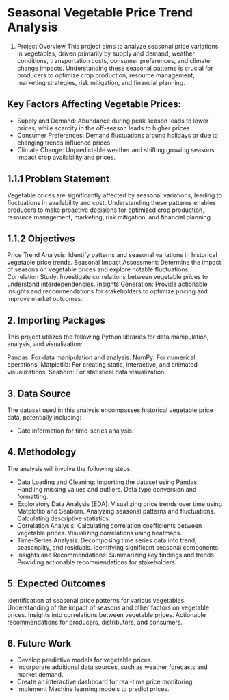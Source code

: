 # Seasonal Vegetable Price Trend Analysis

1. Project Overview
This project aims to analyze seasonal price variations in vegetables, driven primarily by supply and demand, weather conditions, transportation costs, consumer preferences, and climate change impacts. Understanding these seasonal patterns is crucial for producers to optimize crop production, resource management, marketing strategies, risk mitigation, and financial planning.

## Key Factors Affecting Vegetable Prices:

- Supply and Demand: Abundance during peak season leads to lower prices, while scarcity in the off-season leads to higher prices.
- Consumer Preferences: Demand fluctuations around holidays or due to changing trends influence prices.
- Climate Change: Unpredictable weather and shifting growing seasons impact crop availability and prices.

## 1.1.1 Problem Statement
Vegetable prices are significantly affected by seasonal variations, leading to fluctuations in availability and cost. Understanding these patterns enables producers to make proactive decisions for optimized crop production, resource management, marketing, risk mitigation, and financial planning.

## 1.1.2 Objectives
Price Trend Analysis: Identify patterns and seasonal variations in historical vegetable price trends.
Seasonal Impact Assessment: Determine the impact of seasons on vegetable prices and explore notable fluctuations.
Correlation Study: Investigate correlations between vegetable prices to understand interdependencies.
Insights Generation: Provide actionable insights and recommendations for stakeholders to optimize pricing and improve market outcomes.

## 2. Importing Packages
This project utilizes the following Python libraries for data manipulation, analysis, and visualization:

Pandas: For data manipulation and analysis.
NumPy: For numerical operations.
Matplotlib: For creating static, interactive, and animated visualizations.
Seaborn: For statistical data visualization.

## 3. Data Source
The dataset used in this analysis encompasses historical vegetable price data, potentially including:
- Date information for time-series analysis.

## 4. Methodology
The analysis will involve the following steps:

- Data Loading and Cleaning:
Importing the dataset using Pandas.
Handling missing values and outliers.
Data type conversion and formatting.
- Exploratory Data Analysis (EDA):
Visualizing price trends over time using Matplotlib and Seaborn.
Analyzing seasonal patterns and fluctuations.
Calculating descriptive statistics.
- Correlation Analysis:
Calculating correlation coefficients between vegetable prices.
Visualizing correlations using heatmaps.
- Time-Series Analysis:
Decomposing time series data into trend, seasonality, and residuals.
Identifying significant seasonal components.
- Insights and Recommendations:
Summarizing key findings and trends.
Providing actionable recommendations for stakeholders.
## 5. Expected Outcomes
Identification of seasonal price patterns for various vegetables.
Understanding of the impact of seasons and other factors on vegetable prices.
Insights into correlations between vegetable prices.
Actionable recommendations for producers, distributors, and consumers.

## 6. Future Work
- Develop predictive models for vegetable prices.
- Incorporate additional data sources, such as weather forecasts and market demand.
- Create an interactive dashboard for real-time price monitoring.
- Implement Machine learning models to predict prices.
